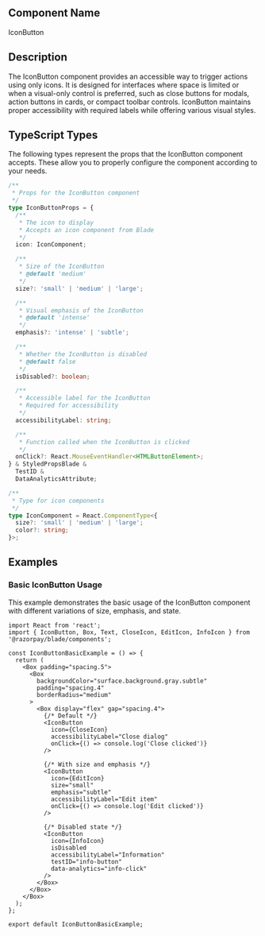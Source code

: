 ## Component Name

IconButton

## Description

The IconButton component provides an accessible way to trigger actions using only icons. It is designed for interfaces where space is limited or when a visual-only control is preferred, such as close buttons for modals, action buttons in cards, or compact toolbar controls. IconButton maintains proper accessibility with required labels while offering various visual styles.

## TypeScript Types

The following types represent the props that the IconButton component accepts. These allow you to properly configure the component according to your needs.

```typescript
/**
 * Props for the IconButton component
 */
type IconButtonProps = {
  /**
   * The icon to display
   * Accepts an icon component from Blade
   */
  icon: IconComponent;

  /**
   * Size of the IconButton
   * @default 'medium'
   */
  size?: 'small' | 'medium' | 'large';

  /**
   * Visual emphasis of the IconButton
   * @default 'intense'
   */
  emphasis?: 'intense' | 'subtle';

  /**
   * Whether the IconButton is disabled
   * @default false
   */
  isDisabled?: boolean;

  /**
   * Accessible label for the IconButton
   * Required for accessibility
   */
  accessibilityLabel: string;

  /**
   * Function called when the IconButton is clicked
   */
  onClick?: React.MouseEventHandler<HTMLButtonElement>;
} & StyledPropsBlade &
  TestID &
  DataAnalyticsAttribute;

/**
 * Type for icon components
 */
type IconComponent = React.ComponentType<{
  size?: 'small' | 'medium' | 'large';
  color?: string;
}>;
```

## Examples

### Basic IconButton Usage

This example demonstrates the basic usage of the IconButton component with different variations of size, emphasis, and state.

```tsx
import React from 'react';
import { IconButton, Box, Text, CloseIcon, EditIcon, InfoIcon } from '@razorpay/blade/components';

const IconButtonBasicExample = () => {
  return (
    <Box padding="spacing.5">
      <Box
        backgroundColor="surface.background.gray.subtle"
        padding="spacing.4"
        borderRadius="medium"
      >
        <Box display="flex" gap="spacing.4">
          {/* Default */}
          <IconButton
            icon={CloseIcon}
            accessibilityLabel="Close dialog"
            onClick={() => console.log('Close clicked')}
          />

          {/* With size and emphasis */}
          <IconButton
            icon={EditIcon}
            size="small"
            emphasis="subtle"
            accessibilityLabel="Edit item"
            onClick={() => console.log('Edit clicked')}
          />

          {/* Disabled state */}
          <IconButton
            icon={InfoIcon}
            isDisabled
            accessibilityLabel="Information"
            testID="info-button"
            data-analytics="info-click"
          />
        </Box>
      </Box>
    </Box>
  );
};

export default IconButtonBasicExample;
```

